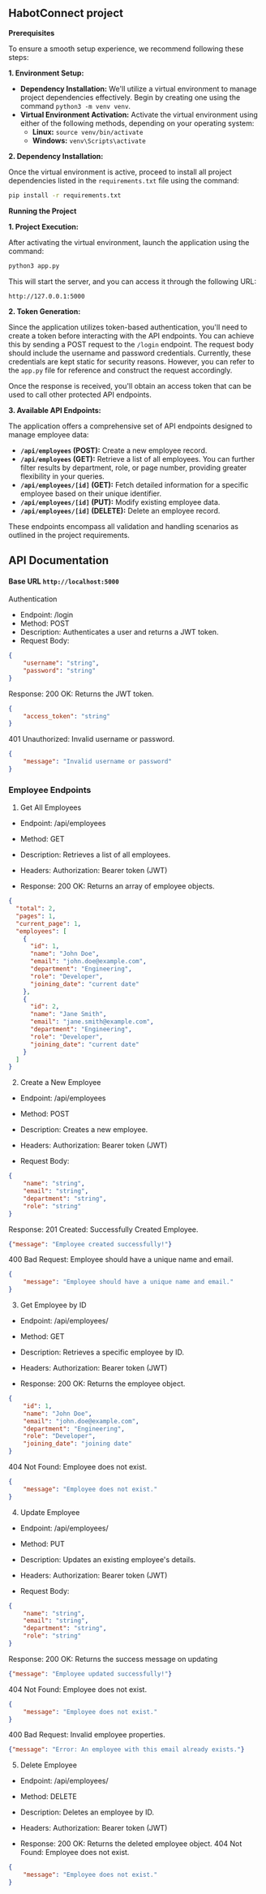 ## HabotConnect project

**Prerequisites**

To ensure a smooth setup experience, we recommend following these steps:

**1. Environment Setup:**

- **Dependency Installation:** We'll utilize a virtual environment to manage project dependencies effectively. Begin by creating one using the command `python3 -m venv venv`.
- **Virtual Environment Activation:**  Activate the virtual environment using either of the following methods, depending on your operating system:
    - **Linux:** `source venv/bin/activate`
    - **Windows:** `venv\Scripts\activate`

**2. Dependency Installation:**

Once the virtual environment is active, proceed to install all project dependencies listed in the `requirements.txt` file using the command:

```bash
pip install -r requirements.txt
```

**Running the Project**

**1. Project Execution:**

After activating the virtual environment, launch the application using the command:

```bash
python3 app.py
```

This will start the server, and you can access it through the following URL:

```
http://127.0.0.1:5000
```

**2. Token Generation:**

Since the application utilizes token-based authentication, you'll need to create a token before interacting with the API endpoints. You can achieve this by sending a POST request to the `/login` endpoint. The request body should include the username and password credentials. Currently, these credentials are kept static for security reasons. However, you can refer to the `app.py` file for reference and construct the request accordingly.

Once the response is received, you'll obtain an access token that can be used to call other protected API endpoints.

**3. Available API Endpoints:**

The application offers a comprehensive set of API endpoints designed to manage employee data:

- **`/api/employees` (POST):** Create a new employee record.
- **`/api/employees` (GET):** Retrieve a list of all employees. You can further filter results by department, role, or page number, providing greater flexibility in your queries.
- **`/api/employees/[id]` (GET):** Fetch detailed information for a specific employee based on their unique identifier.
- **`/api/employees/[id]` (PUT):** Modify existing employee data.
- **`/api/employees/[id]` (DELETE):** Delete an employee record.

These endpoints encompass all validation and handling scenarios as outlined in the project requirements.

## API Documentation
#### Base URL `http://localhost:5000`

Authentication
- Endpoint: /login
- Method: POST
- Description: Authenticates a user and returns a JWT token.
- Request Body:
```json
{
    "username": "string",
    "password": "string"
}

```

Response:
200 OK: Returns the JWT token.
```json
{
    "access_token": "string"
}
```

401 Unauthorized: Invalid username or password.
```json
{
    "message": "Invalid username or password"
}
```

### Employee Endpoints
1. Get All Employees
- Endpoint: /api/employees
- Method: GET
- Description: Retrieves a list of all employees.
- Headers:
    Authorization: Bearer token (JWT)

- Response:
200 OK: Returns an array of employee objects.
```json
{
  "total": 2,
  "pages": 1,
  "current_page": 1,
  "employees": [
    {
      "id": 1,
      "name": "John Doe",
      "email": "john.doe@example.com",
      "department": "Engineering",
      "role": "Developer",
      "joining_date": "current date"
    },
    {
      "id": 2,
      "name": "Jane Smith",
      "email": "jane.smith@example.com",
      "department": "Engineering",
      "role": "Developer",
      "joining_date": "current date"
    }
  ]
}
```

2. Create a New Employee
- Endpoint: /api/employees
- Method: POST
- Description: Creates a new employee.
- Headers:
     Authorization: Bearer token (JWT)

- Request Body:
```json
{
    "name": "string",
    "email": "string",
    "department": "string",
    "role": "string"
}
```

Response:
201 Created: Successfully Created Employee.
```json
{"message": "Employee created successfully!"}

```
400 Bad Request: Employee should have a unique name and email.
```json
{
    "message": "Employee should have a unique name and email."
}
```

3. Get Employee by ID
- Endpoint: /api/employees/<id>
- Method: GET
- Description: Retrieves a specific employee by ID.
- Headers:
   Authorization: Bearer token (JWT)

- Response:
200 OK: Returns the employee object.
```json
{
    "id": 1,
    "name": "John Doe",
    "email": "john.doe@example.com",
    "department": "Engineering",
    "role": "Developer",
    "joining_date": "joining date"
}
```

404 Not Found: Employee does not exist.
```json
{
    "message": "Employee does not exist."
}
```

4. Update Employee
- Endpoint: /api/employees/<id>
- Method: PUT
- Description: Updates an existing employee's details.
- Headers:
    Authorization: Bearer token (JWT)

- Request Body:
```json
{
    "name": "string",
    "email": "string",
    "department": "string",
    "role": "string"
}
```

Response:
200 OK: Returns the success message on updating
```json
{"message": "Employee updated successfully!"}
```
404 Not Found: Employee does not exist.
```json
{
    "message": "Employee does not exist."
}
```

400 Bad Request: Invalid employee properties.
```json
{"message": "Error: An employee with this email already exists."}
```

5. Delete Employee
- Endpoint: /api/employees/<id>
- Method: DELETE
- Description: Deletes an employee by ID.
- Headers:
    Authorization: Bearer token (JWT)

- Response:
200 OK: Returns the deleted employee object.
404 Not Found: Employee does not exist.
```json
{
    "message": "Employee does not exist."
}
```


